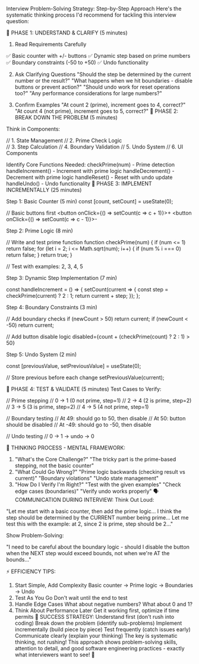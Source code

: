 Interview Problem-Solving Strategy: Step-by-Step Approach
Here's the systematic thinking process I'd recommend for tackling this interview question:

📝 PHASE 1: UNDERSTAND & CLARIFY (5 minutes)
1. Read Requirements Carefully

✅ Basic counter with +/- buttons
✅ Dynamic step based on prime numbers
✅ Boundary constraints (-50 to +50)
✅ Undo functionality

2. Ask Clarifying Questions
"Should the step be determined by the current number or the result?"
"What happens when we hit boundaries - disable buttons or prevent action?"
"Should undo work for reset operations too?"
"Any performance considerations for large numbers?"

3. Confirm Examples
"At count 2 (prime), increment goes to 4, correct?"
"At count 4 (not prime), increment goes to 5, correct?"
🎯 PHASE 2: BREAK DOWN THE PROBLEM (5 minutes)

Think in Components:

// 1. State Management
// 2. Prime Check Logic  
// 3. Step Calculation
// 4. Boundary Validation
// 5. Undo System
// 6. UI Components

Identify Core Functions Needed:
checkPrime(num) - Prime detection
handleIncrement() - Increment with prime logic
handleDecrement() - Decrement with prime logic
handleReset() - Reset with undo update
handleUndo() - Undo functionality
🔧 PHASE 3: IMPLEMENT INCREMENTALLY (25 minutes)

Step 1: Basic Counter (5 min)
const [count, setCount] = useState(0);

// Basic buttons first
<button onClick={() => setCount(c => c + 1)}>+</button>
<button onClick={() => setCount(c => c - 1)}>-</button>

Step 2: Prime Logic (8 min)

// Write and test prime function
function checkPrime(num) {
    if (num <= 1) return false;
    for (let i = 2; i <= Math.sqrt(num); i++) {
        if (num % i === 0) return false;
    }
    return true;
}

// Test with examples: 2, 3, 4, 5

Step 3: Dynamic Step Implementation (7 min)

const handleIncrement = () => {
    setCount(current => {
        const step = checkPrime(current) ? 2 : 1;
        return current + step;
    });
};

Step 4: Boundary Constraints (3 min)

// Add boundary checks
if (newCount > 50) return current;
if (newCount < -50) return current;

// Add button disable logic
disabled={count + (checkPrime(count) ? 2 : 1) > 50}

Step 5: Undo System (2 min)

const [previousValue, setPreviousValue] = useState(0);

// Store previous before each change
setPreviousValue(current);

🧪 PHASE 4: TEST & VALIDATE (5 minutes)
Test Cases to Verify:

// Prime stepping
// 0 → 1 (0 not prime, step=1)
// 2 → 4 (2 is prime, step=2)  
// 3 → 5 (3 is prime, step=2)
// 4 → 5 (4 not prime, step=1)

// Boundary testing
// At 49: should go to 50, then disable
// At 50: button should be disabled
// At -49: should go to -50, then disable

// Undo testing
// 0 → 1 → undo → 0

💭 THINKING PROCESS - MENTAL FRAMEWORK:
1. "What's the Core Challenge?"
"The tricky part is the prime-based stepping, not the basic counter"
2. "What Could Go Wrong?"
"Prime logic backwards (checking result vs current)"
"Boundary violations"
"Undo state management"
3. "How Do I Verify I'm Right?"
"Test with the given examples"
"Check edge cases (boundaries)"
"Verify undo works properly"
🗣️ COMMUNICATION DURING INTERVIEW:
Think Out Loud:

"Let me start with a basic counter, then add the prime logic...
I think the step should be determined by the CURRENT number being prime...
Let me test this with the example: at 2, since 2 is prime, step should be 2..."

Show Problem-Solving:

"I need to be careful about the boundary logic - should I disable the button 
when the NEXT step would exceed bounds, not when we're AT the bounds..."

⚡ EFFICIENCY TIPS:
1. Start Simple, Add Complexity
Basic counter → Prime logic → Boundaries → Undo
2. Test As You Go
Don't wait until the end to test
3. Handle Edge Cases
What about negative numbers?
What about 0 and 1?
4. Think About Performance Later
Get it working first, optimize if time permits
🎯 SUCCESS STRATEGY:
Understand first (don't rush into coding)
Break down the problem (identify sub-problems)
Implement incrementally (build piece by piece)
Test frequently (catch issues early)
Communicate clearly (explain your thinking)
The key is systematic thinking, not rushing! This approach shows problem-solving skills, attention to detail, and good software engineering practices - exactly what interviewers want to see! 🚀

